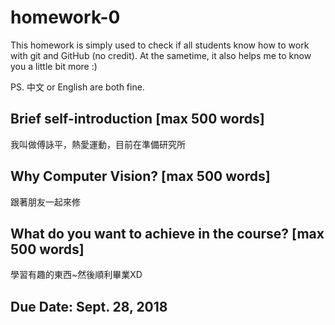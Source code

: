 # homework-0
This homework is simply used to check if all students know how to work with git and GitHub (no credit).
At the sametime, it also helps me to know you a little bit more :)

PS. 中文 or English are both fine.

## Brief self-introduction [max 500 words]
我叫做傅詠平，熱愛運動，目前在準備研究所
## Why Computer Vision? [max 500 words]
跟著朋友一起來修
## What do you want to achieve in the course? [max 500 words]
學習有趣的東西~然後順利畢業XD
## Due Date: Sept. 28, 2018
